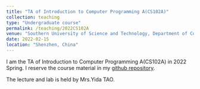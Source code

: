 ```yaml
---
title: "TA of Introduction to Computer Programming A(CS102A)"
collection: teaching
type: "Undergraduate course"
permalink: /teaching/2022CS102A
venue: "Southern University of Science and Technology, Department of Computer Science and Engineering"
date: 2022-02-15
location: "Shenzhen, China"
---
```


I am the TA of Introduction to Computer Programming A(CS102A) in 2022 Spring.
I reserve the course material in my [github repository](https://github.com/YeeTone/SUSTech-Java1A-Answer/tree/2022Spring).

The lecture and lab is held by Mrs.Yida TAO.